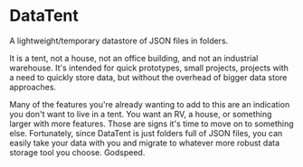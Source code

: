 # DataTent
A lightweight/temporary datastore of JSON files in folders. 

It is a tent, not a house, not an office building, and not an industrial warehouse. It's intended for quick prototypes, small projects, projects with a need to quickly store data, but without the overhead of bigger data store approaches.

Many of the features you're already wanting to add to this are an indication you don't want to live in a tent. You want an RV, a house, or something larger with more features. Those are signs it's time to move on to something else. Fortunately, since DataTent is just folders full of JSON files, you can easily take your data with you and migrate to whatever more robust data storage tool you choose. Godspeed.


